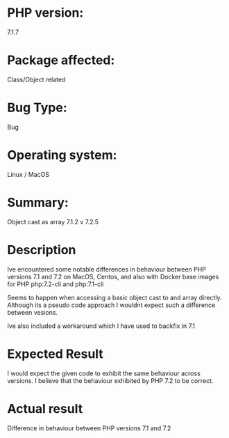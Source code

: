 # PHP version:

7.1.7

# Package affected:	

Class/Object related

# Bug Type:	

Bug

# Operating system:	

Linux / MacOS

# Summary:	

Object cast as array 7.1.2 v 7.2.5

# Description

Ive encountered some notable differences in behaviour between PHP versions 7.1 and 7.2 on MacOS, Centos, and also with Docker base images for PHP php:7.2-cli and php:7.1-cli

Seems to happen when accessing a basic object cast to and array directly. Although its a pseudo code approach I wouldnt expect such a difference between vesions.

Ive also included a workaround which I have used to backfix in 7.1

# Expected Result

I would expect the given code to exhibit the same behaviour across versions. I believe that the behaviour exhibited by PHP 7.2 to be correct.

# Actual result

Difference in behaviour between PHP versions 7.1 and 7.2
